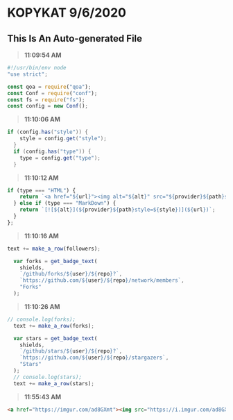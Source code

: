 # KOPYKAT 9/6/2020

## This Is An Auto-generated File

> **11:09:54 AM**

```JavaScript
#!/usr/bin/env node
"use strict";

const qoa = require("qoa");
const Conf = require("conf");
const fs = require("fs");
const config = new Conf();
```

> **11:10:06 AM**

```Java
if (config.has("style")) {
    style = config.get("style");
  }
  if (config.has("type")) {
    type = config.get("type");
  }
```

> **11:10:12 AM**

```JavaScript
if (type === "HTML") {
    return `<a href="${url}"><img alt="${alt}" src="${provider}${path}style=${style}"/></a>`;
  } else if (type === "MarkDown") {
    return `[![${alt}](${provider}${path}style=${style})](${url})`;
  }
};
```

> **11:10:16 AM**

```JavaScript
text += make_a_row(followers);

  var forks = get_badge_text(
    shields,
    `/github/forks/${user}/${repo}?`,
    `https://github.com/${user}/${repo}/network/members`,
    "Forks"
  );
```

> **11:10:26 AM**

```JavaScript
// console.log(forks);
  text += make_a_row(forks);

  var stars = get_badge_text(
    shields,
    `/github/stars/${user}/${repo}?`,
    `https://github.com/${user}/${repo}/stargazers`,
    "Stars"
  );
  // console.log(stars);
  text += make_a_row(stars);
```

> **11:55:43 AM**

```HTML
<a href="https://imgur.com/ad8GXmt"><img src="https://i.imgur.com/ad8GXmt.jpg" title="source: imgur.com" /></a>
```
